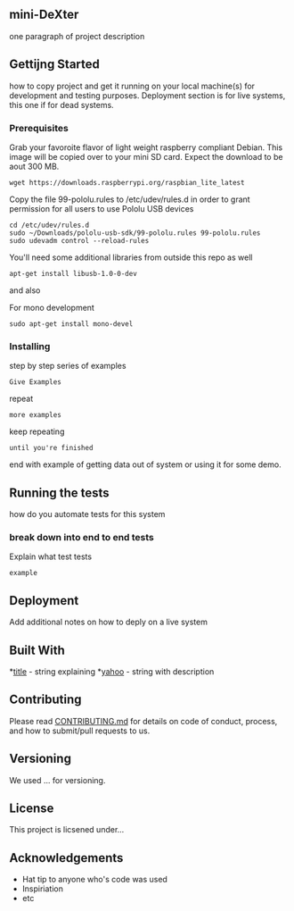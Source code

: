 ## mini-DeXter

one paragraph of project description

## Gettijng Started

how to copy project and get it running on your local machine(s) for development
and testing purposes. Deployment section is for live systems, this one if for
dead systems.

### Prerequisites
Grab your favoroite flavor of light weight raspberry compliant Debian.
This image will be copied over to your mini SD card. Expect the download to be
aout 300 MB.

```
wget https://downloads.raspberrypi.org/raspbian_lite_latest
```

Copy the file 99-pololu.rules to /etc/udev/rules.d in order to grant permission
for all users to use Pololu USB devices
```
cd /etc/udev/rules.d
sudo ~/Downloads/pololu-usb-sdk/99-pololu.rules 99-pololu.rules
sudo udevadm control --reload-rules
```
You'll need some additional libraries from outside this repo as well

```
apt-get install libusb-1.0-0-dev
```

and also

For mono development

```
sudo apt-get install mono-devel
```

### Installing
step by step series of examples
```
Give Examples
```
repeat

```
more examples
```
keep repeating
```
until you're finished
```
end with example of getting data out of system or using it for some demo.

## Running the tests
how do you automate tests for this system

### break down into end to end tests
Explain what test tests
```
example
```

## Deployment
Add additional notes on how to deply on a live system
## Built With

*[title](www.google.com) - string explaining
*[yahoo](www.yahoo.com) - string with description

## Contributing
Please read [CONTRIBUTING.md](www.google.com) for details on code of conduct,
process, and how to submit/pull requests to us.

## Versioning

We used ... for versioning.

## License
This project is licsened under...

## Acknowledgements
* Hat tip to anyone who's code was used
* Inspiriation
* etc

